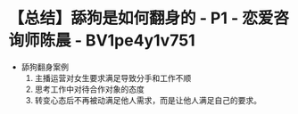 # 【总结】舔狗是如何翻身的 - P1 - 恋爱咨询师陈晨 - BV1pe4y1v751

-   舔狗翻身案例
    1.  主播运营对女生要求满足导致分手和工作不顺
    2.  思考工作中对待合作对象的态度
    3.  转变心态后不再被动满足他人需求，而是让他人满足自己的要求。